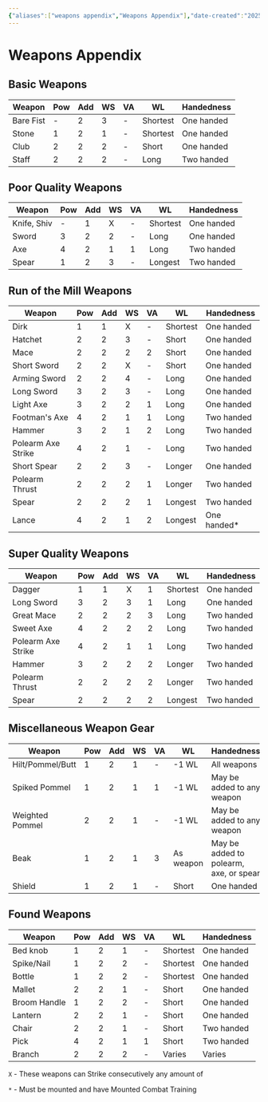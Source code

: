 ```yaml
---
{"aliases":["weapons appendix","Weapons Appendix"],"date-created":"2025-03-05T08:32","date-modified":"2025-03-05T13:32","dg-publish":true,"tags":["moonrise"],"title":"Weapons Appendix","dg-path":"moonrise/weapons appendix.md","permalink":"/moonrise/weapons-appendix/","dgPassFrontmatter":true,"updated":"2025-03-05T13:32"}
---
```



# Weapons Appendix

## Basic Weapons

| Weapon    | Pow | Add | WS  | VA  | WL       | Handedness |
| --------- | --- | --- | --- | --- | -------- | ---------- |
| Bare Fist | -   | 2   | 3   | -   | Shortest | One handed |
| Stone     | 1   | 2   | 1   | -   | Shortest | One handed |
| Club      | 2   | 2   | 2   | -   | Short    | One handed |
| Staff     | 2   | 2   | 2   | -   | Long     | Two handed |

## Poor Quality Weapons

| Weapon      | Pow | Add | WS  | VA  | WL       | Handedness |
| ----------- | --- | --- | --- | --- | -------- | ---------- |
| Knife, Shiv | -   | 1   | X   | -   | Shortest | One handed |
| Sword       | 3   | 2   | 2   | -   | Long     | One handed |
| Axe         | 4   | 2   | 1   | 1   | Long     | Two handed |
| Spear       | 1   | 2   | 3   | -   | Longest  | Two handed |

## Run of the Mill Weapons

| Weapon             | Pow | Add | WS  | VA  | WL       | Handedness  |
| ------------------ | --- | --- | --- | --- | -------- | ----------- |
| Dirk               | 1   | 1   | X   | -   | Shortest | One handed  |
| Hatchet            | 2   | 2   | 3   | -   | Short    | One handed  |
| Mace               | 2   | 2   | 2   | 2   | Short    | One handed  |
| Short Sword        | 2   | 2   | X   | -   | Short    | One handed  |
| Arming Sword       | 2   | 2   | 4   | -   | Long     | One handed  |
| Long Sword         | 3   | 2   | 3   | -   | Long     | One handed  |
| Light Axe          | 3   | 2   | 2   | 1   | Long     | One handed  |
| Footman's Axe      | 4   | 2   | 1   | 1   | Long     | Two handed  |
| Hammer             | 3   | 2   | 1   | 2   | Long     | Two handed  |
| Polearm Axe Strike | 4   | 2   | 1   | -   | Long     | Two handed  |
| Short Spear        | 2   | 2   | 3   | -   | Longer   | One handed  |
| Polearm Thrust     | 2   | 2   | 2   | 1   | Longer   | Two handed  |
| Spear              | 2   | 2   | 2   | 1   | Longest  | Two handed  |
| Lance              | 4   | 2   | 1   | 2   | Longest  | One handed* |

## Super Quality Weapons

| Weapon             | Pow | Add | WS  | VA  | WL       | Handedness |
| ------------------ | --- | --- | --- | --- | -------- | ---------- |
| Dagger             | 1   | 1   | X   | 1   | Shortest | One handed |
| Long Sword         | 3   | 2   | 3   | 1   | Long     | One handed |
| Great Mace         | 2   | 2   | 2   | 3   | Long     | Two handed |
| Sweet Axe          | 4   | 2   | 2   | 2   | Long     | Two handed |
| Polearm Axe Strike | 4   | 2   | 1   | 1   | Long     | Two handed |
| Hammer             | 3   | 2   | 2   | 2   | Longer   | Two handed |
| Polearm Thrust     | 2   | 2   | 2   | 2   | Longer   | Two handed |
| Spear              | 2   | 2   | 2   | 2   | Longest  | Two handed |

## Miscellaneous Weapon Gear

| Weapon           | Pow | Add | WS  | VA  | WL        | Handedness                             |
| ---------------- | --- | --- | --- | --- | --------- | -------------------------------------- |
| Hilt/Pommel/Butt | 1   | 2   | 1   | -   | -1 WL     | All weapons                            |
| Spiked Pommel    | 1   | 2   | 1   | 1   | -1 WL     | May be added to any weapon             |
| Weighted Pommel  | 2   | 2   | 1   | -   | -1 WL     | May be added to any weapon             |
| Beak             | 1   | 2   | 1   | 3   | As weapon | May be added to polearm, axe, or spear |
| Shield           | 1   | 2   | 1   | -   | Short     | One handed                             |

## Found Weapons

| Weapon       | Pow | Add | WS  | VA  | WL       | Handedness |
| ------------ | --- | --- | --- | --- | -------- | ---------- |
| Bed knob     | 1   | 2   | 1   | -   | Shortest | One handed |
| Spike/Nail   | 1   | 2   | 2   | -   | Shortest | One handed |
| Bottle       | 1   | 2   | 2   | -   | Shortest | One handed |
| Mallet       | 2   | 2   | 1   | -   | Short    | One handed |
| Broom Handle | 1   | 2   | 2   | -   | Short    | One handed |
| Lantern      | 2   | 2   | 1   | -   | Short    | One handed |
| Chair        | 2   | 2   | 1   | -   | Short    | Two handed |
| Pick         | 4   | 2   | 1   | 1   | Short    | Two handed |
| Branch       | 2   | 2   | 2   | -   | Varies   | Varies     |

`X` - These weapons can Strike consecutively any amount of

`*` - Must be mounted and have Mounted Combat Training
